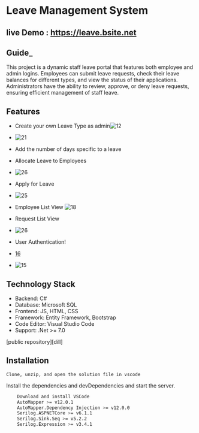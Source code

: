 # Leave Management System
##  live Demo : https://leave.bsite.net



##  Guide_

<!-- [![N|Solid](https://cldup.com/dTxpPi9lDf.thumb.png)](https://nodesource.com/products/nsolid) -->

<!-- [![Build Status]()]() -->

This project is a dynamic staff leave portal that features both employee and admin logins. Employees can submit leave requests, check their leave balances for different types, and view the status of their applications. Administrators have the ability to review, approve, or deny leave requests, ensuring efficient management of staff leave.

## Features

-	Create your own Leave Type as admin![12](https://github.com/user-attachments/assets/7cba28a6-dc1b-4586-964d-0a8b2d8a5112)

-	![21](https://github.com/user-attachments/assets/04af7229-13fd-49c9-be99-3fd0a1124cc3)
-	Add the number of days specific to a leave
-	Allocate Leave to Employees
-	![26](https://github.com/user-attachments/assets/23aa9a12-e6b0-4de0-8f05-0e730a11eb71)
-	Apply for Leave
-	![25](https://github.com/user-attachments/assets/7564de17-526c-49cc-abdf-f45593ddded1)
-	Employee List View
![18](https://github.com/user-attachments/assets/cdfe5845-a477-4998-ac2d-b844092b79f5) 
- Request List View
- ![26](https://github.com/user-attachments/assets/84711933-9e2c-4754-8498-f88d2e54da1d)

- 	User Authentication!
- 	[16](https://github.com/user-attachments/assets/98b98819-bf57-4fd2-8eab-0528b4cf355f)
- 	![15](https://github.com/user-attachments/assets/4f53e985-7c34-4058-ae9f-17ea5c5bf895)



## Technology Stack

-	Backend: C#
-	Database: Microsoft SQL
-	Frontend: JS, HTML, CSS 
-	Framework: Entity Framework, Bootstrap
-	Code Editor: Visual Studio Code
-	Support: .Net >= 7.0

 [public repository][dill]

## Installation

    Clone, unzip, and open the solution file in vscode

Install the dependencies and devDependencies and start the server.

```sh
    Download and install VSCode
    AutoMapper >= v12.0.1
    AutoMapper.Dependency Injection >= v12.0.0
    Serilog.ASPNETCore >= v6.1.1
    Serilog.Sink.Seq >= v5.2.2
    Serilog.Expression >= v3.4.1
```











